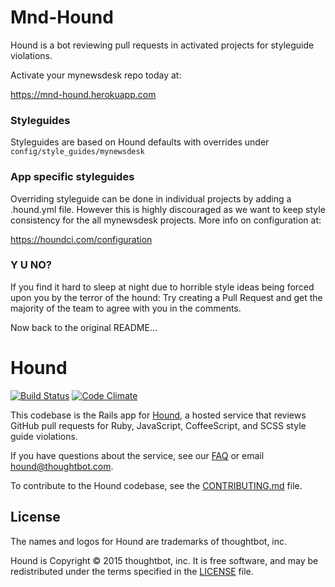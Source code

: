 Mnd-Hound
=========

Hound is a bot reviewing pull requests in activated projects for styleguide violations.

Activate your mynewsdesk repo today at:

https://mnd-hound.herokuapp.com

### Styleguides

Styleguides are based on Hound defaults with overrides under `config/style_guides/mynewsdesk`

### App specific styleguides

Overriding styleguide can be done in individual projects by adding a .hound.yml file.
However this is highly discouraged as we want to keep style consistency for the all
mynewsdesk projects. More info on configuration at:

https://houndci.com/configuration

### Y U NO?

If you find it hard to sleep at night due to horrible style ideas being forced upon
you by the terror of the hound: Try creating a Pull Request and get the majority
of the team to agree with you in the comments.

Now back to the original README...

Hound
=====

[![Build Status](https://travis-ci.org/thoughtbot/hound.svg?branch=master)](http://travis-ci.org/thoughtbot/hound?branch=master)
[![Code Climate](https://codeclimate.com/repos/526ab75ff3ea007df603b773/badges/32cb8e64b2e265d8cad6/gpa.svg)](https://codeclimate.com/repos/526ab75ff3ea007df603b773/feed)

This codebase is the Rails app for
[Hound](http://houndci.com),
a hosted service
that reviews GitHub pull requests
for Ruby, JavaScript, CoffeeScript, and SCSS
style guide violations.

If you have questions about the service,
see our [FAQ] or email [hound@thoughtbot.com].

To contribute to the Hound codebase,
see the [CONTRIBUTING.md] file.

[FAQ]: https://houndci.com/faq
[hound@thoughtbot.com]: mailto:hound@thoughtbot.com
[CONTRIBUTING.md]: CONTRIBUTING.md

## License

The names and logos for Hound are trademarks of thoughtbot, inc.

Hound is Copyright © 2015 thoughtbot, inc.  It is free software, and may be
redistributed under the terms specified in the [LICENSE](LICENSE) file.

